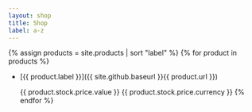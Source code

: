```yaml
---
layout: shop
title: Shop
label: a-z
---
```


{% assign products = site.products | sort "label" %}
{% for product in products %}
* [{{ product.label }}]({{ site.github.baseurl }}{{ product.url }})

  {{ product.stock.price.value }} {{ product.stock.price.currency }}
{% endfor %}
